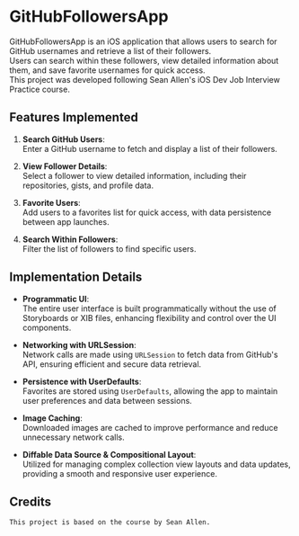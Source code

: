 # GitHubFollowersApp

GitHubFollowersApp is an iOS application that allows users to search for GitHub usernames and retrieve a list of their followers.  
Users can search within these followers, view detailed information about them, and save favorite usernames for quick access.  
This project was developed following Sean Allen's iOS Dev Job Interview Practice course.

## Features Implemented

1. **Search GitHub Users**:  
   Enter a GitHub username to fetch and display a list of their followers.

2. **View Follower Details**:  
   Select a follower to view detailed information, including their repositories, gists, and profile data.

3. **Favorite Users**:  
   Add users to a favorites list for quick access, with data persistence between app launches.

4. **Search Within Followers**:  
   Filter the list of followers to find specific users.

## Implementation Details

- **Programmatic UI**:  
  The entire user interface is built programmatically without the use of Storyboards or XIB files, enhancing flexibility and control over the UI components.

- **Networking with URLSession**:  
  Network calls are made using `URLSession` to fetch data from GitHub's API, ensuring efficient and secure data retrieval.

- **Persistence with UserDefaults**:  
  Favorites are stored using `UserDefaults`, allowing the app to maintain user preferences and data between sessions.

- **Image Caching**:  
  Downloaded images are cached to improve performance and reduce unnecessary network calls.

- **Diffable Data Source & Compositional Layout**:  
  Utilized for managing complex collection view layouts and data updates, providing a smooth and responsive user experience.

## Credits
    This project is based on the course by Sean Allen.
